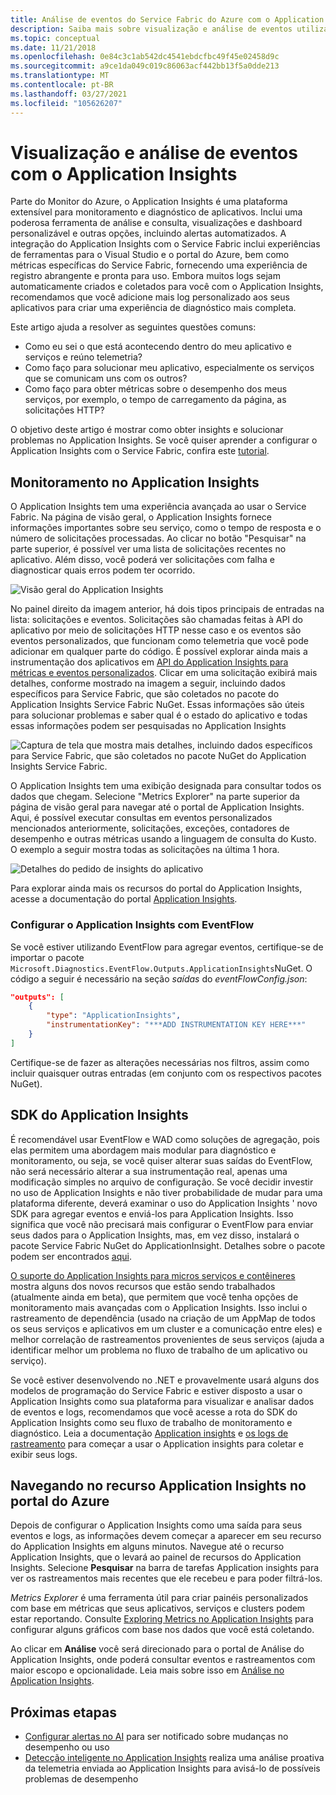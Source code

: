 ```yaml
---
title: Análise de eventos do Service Fabric do Azure com o Application Insights
description: Saiba mais sobre visualização e análise de eventos utilizando o Application Insights para o monitoramento e diagnóstico de clusters do Azure Service Fabric.
ms.topic: conceptual
ms.date: 11/21/2018
ms.openlocfilehash: 0e84c3c1ab542dc4541ebdcfbc49f45e02458d9c
ms.sourcegitcommit: a9ce1da049c019c86063acf442bb13f5a0dde213
ms.translationtype: MT
ms.contentlocale: pt-BR
ms.lasthandoff: 03/27/2021
ms.locfileid: "105626207"
---
```

# <a name="event-analysis-and-visualization-with-application-insights"></a>Visualização e análise de eventos com o Application Insights

Parte do Monitor do Azure, o Application Insights é uma plataforma extensível para monitoramento e diagnóstico de aplicativos. Inclui uma poderosa ferramenta de análise e consulta, visualizações e dashboard personalizável e outras opções, incluindo alertas automatizados. A integração do Application Insights com o Service Fabric inclui experiências de ferramentas para o Visual Studio e o portal do Azure, bem como métricas específicas do Service Fabric, fornecendo uma experiência de registro abrangente e pronta para uso. Embora muitos logs sejam automaticamente criados e coletados para você com o Application Insights, recomendamos que você adicione mais log personalizado aos seus aplicativos para criar uma experiência de diagnóstico mais completa.

Este artigo ajuda a resolver as seguintes questões comuns:

* Como eu sei o que está acontecendo dentro do meu aplicativo e serviços e reúno telemetria?
* Como faço para solucionar meu aplicativo, especialmente os serviços que se comunicam uns com os outros?
* Como faço para obter métricas sobre o desempenho dos meus serviços, por exemplo, o tempo de carregamento da página, as solicitações HTTP?

O objetivo deste artigo é mostrar como obter insights e solucionar problemas no Application Insights. Se você quiser aprender a configurar o Application Insights com o Service Fabric, confira este [tutorial](service-fabric-tutorial-monitoring-aspnet.md).

## <a name="monitoring-in-application-insights"></a>Monitoramento no Application Insights

O Application Insights tem uma experiência avançada ao usar o Service Fabric. Na página de visão geral, o Application Insights fornece informações importantes sobre seu serviço, como o tempo de resposta e o número de solicitações processadas. Ao clicar no botão "Pesquisar" na parte superior, é possível ver uma lista de solicitações recentes no aplicativo. Além disso, você poderá ver solicitações com falha e diagnosticar quais erros podem ter ocorrido.

![Visão geral do Application Insights](media/service-fabric-diagnostics-event-analysis-appinsights/ai-overview.png)

No painel direito da imagem anterior, há dois tipos principais de entradas na lista: solicitações e eventos. Solicitações são chamadas feitas à API do aplicativo por meio de solicitações HTTP nesse caso e os eventos são eventos personalizados, que funcionam como telemetria que você pode adicionar em qualquer parte do código. É possível explorar ainda mais a instrumentação dos aplicativos em [API do Application Insights para métricas e eventos personalizados](../azure-monitor/app/api-custom-events-metrics.md). Clicar em uma solicitação exibirá mais detalhes, conforme mostrado na imagem a seguir, incluindo dados específicos para Service Fabric, que são coletados no pacote do Application Insights Service Fabric NuGet. Essas informações são úteis para solucionar problemas e saber qual é o estado do aplicativo e todas essas informações podem ser pesquisadas no Application Insights

![Captura de tela que mostra mais detalhes, incluindo dados específicos para Service Fabric, que são coletados no pacote NuGet do Application Insights Service Fabric.](media/service-fabric-diagnostics-event-analysis-appinsights/ai-request-details.png)

O Application Insights tem uma exibição designada para consultar todos os dados que chegam. Selecione "Metrics Explorer" na parte superior da página de visão geral para navegar até o portal de Application Insights. Aqui, é possível executar consultas em eventos personalizados mencionados anteriormente, solicitações, exceções, contadores de desempenho e outras métricas usando a linguagem de consulta do Kusto. O exemplo a seguir mostra todas as solicitações na última 1 hora.

![Detalhes do pedido de insights do aplicativo](media/service-fabric-diagnostics-event-analysis-appinsights/ai-metrics-explorer.png)

Para explorar ainda mais os recursos do portal do Application Insights, acesse a documentação do portal [Application Insights](../azure-monitor/app/overview-dashboard.md).

### <a name="configuring-application-insights-with-eventflow"></a>Configurar o Application Insights com EventFlow

Se você estiver utilizando EventFlow para agregar eventos, certifique-se de importar o pacote `Microsoft.Diagnostics.EventFlow.Outputs.ApplicationInsights`NuGet. O código a seguir é necessário na seção *saídas* do *eventFlowConfig.json*:

```json
"outputs": [
    {
        "type": "ApplicationInsights",
        "instrumentationKey": "***ADD INSTRUMENTATION KEY HERE***"
    }
]
```

Certifique-se de fazer as alterações necessárias nos filtros, assim como incluir quaisquer outras entradas (em conjunto com os respectivos pacotes NuGet).

## <a name="application-insights-sdk"></a>SDK do Application Insights

É recomendável usar EventFlow e WAD como soluções de agregação, pois elas permitem uma abordagem mais modular para diagnóstico e monitoramento, ou seja, se você quiser alterar suas saídas do EventFlow, não será necessário alterar a sua instrumentação real, apenas uma modificação simples no arquivo de configuração. Se você decidir investir no uso de Application Insights e não tiver probabilidade de mudar para uma plataforma diferente, deverá examinar o uso do Application Insights ' novo SDK para agregar eventos e enviá-los para Application Insights. Isso significa que você não precisará mais configurar o EventFlow para enviar seus dados para o Application Insights, mas, em vez disso, instalará o pacote Service Fabric NuGet do ApplicationInsight. Detalhes sobre o pacote podem ser encontrados [aqui](https://github.com/Microsoft/ApplicationInsights-ServiceFabric).

[O suporte do Application Insights para micros serviços e contêineres](https://azure.microsoft.com/blog/app-insights-microservices/) mostra alguns dos novos recursos que estão sendo trabalhados (atualmente ainda em beta), que permitem que você tenha opções de monitoramento mais avançadas com o Application Insights. Isso inclui o rastreamento de dependência (usado na criação de um AppMap de todos os seus serviços e aplicativos em um cluster e a comunicação entre eles) e melhor correlação de rastreamentos provenientes de seus serviços (ajuda a identificar melhor um problema no fluxo de trabalho de um aplicativo ou serviço).

Se você estiver desenvolvendo no .NET e provavelmente usará alguns dos modelos de programação do Service Fabric e estiver disposto a usar o Application Insights como sua plataforma para visualizar e analisar dados de eventos e logs, recomendamos que você acesse a rota do SDK do Application Insights como seu fluxo de trabalho de monitoramento e diagnóstico. Leia a documentação [Application insights](../azure-monitor/azure-monitor-app-hub.yml) e [os logs de rastreamento](../azure-monitor/app/asp-net-trace-logs.md) para começar a usar o Application insights para coletar e exibir seus logs.

## <a name="navigating-the-application-insights-resource-in-azure-portal"></a>Navegando no recurso Application Insights no portal do Azure

Depois de configurar o Application Insights como uma saída para seus eventos e logs, as informações devem começar a aparecer em seu recurso do Application Insights em alguns minutos. Navegue até o recurso Application Insights, que o levará ao painel de recursos do Application Insights. Selecione **Pesquisar** na barra de tarefas Application insights para ver os rastreamentos mais recentes que ele recebeu e para poder filtrá-los.

*Metrics Explorer* é uma ferramenta útil para criar painéis personalizados com base em métricas que seus aplicativos, serviços e clusters podem estar reportando. Consulte [Exploring Metrics no Application Insights](../azure-monitor/essentials/metrics-charts.md) para configurar alguns gráficos com base nos dados que você está coletando.

Ao clicar em **Análise** você será direcionado para o portal de Análise do Application Insights, onde poderá consultar eventos e rastreamentos com maior escopo e opcionalidade. Leia mais sobre isso em [Análise no Application Insights](../azure-monitor/logs/log-query-overview.md).

## <a name="next-steps"></a>Próximas etapas

* [Configurar alertas no AI](../azure-monitor/alerts/alerts-log.md) para ser notificado sobre mudanças no desempenho ou uso
* [Detecção inteligente no Application Insights](../azure-monitor/app/proactive-diagnostics.md) realiza uma análise proativa da telemetria enviada ao Application Insights para avisá-lo de possíveis problemas de desempenho
